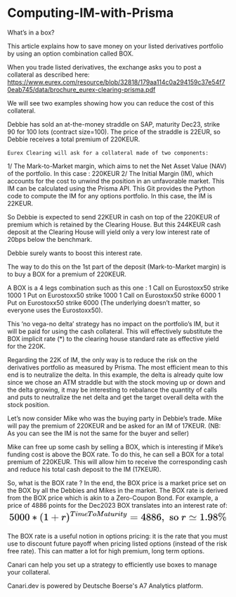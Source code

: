 # Computing-IM-with-Prisma

What’s in a box?

This article explains how to save money on your listed derivatives portfolio by using an option combination called BOX.

When you trade listed derivatives, the exchange asks you to post a collateral as described here:
https://www.eurex.com/resource/blob/32818/179aa114c0a294159c37e54f70eab745/data/brochure_eurex-clearing-prisma.pdf

We will see two examples showing how you can reduce the cost of this collateral.


Debbie has sold an at-the-money straddle on SAP, maturity Dec23, strike 90 for 100 lots (contract size=100). 
The price of the straddle is 22EUR, so Debbie receives a total premium of 220KEUR.

	Eurex Clearing will ask for a collateral made of two components:
1/ The Mark-to-Market margin, which aims to net the Net Asset Value (NAV) of the portfolio. In this case : 220KEUR
	2/ The Initial Margin (IM), which accounts for the cost to unwind the position in an unfavorable market. This IM can be calculated using the Prisma API. 
This Git provides the Python code to compute the IM for any options portfolio.
In this case, the IM is 22KEUR.

So Debbie is expected to send 22KEUR in cash on top of the 220KEUR of premium which is retained by the Clearing House. But this 244KEUR cash deposit at the Clearing House will yield only a very low interest rate of 20bps below the benchmark. 


Debbie surely wants to boost this interest rate. 


The way to do this on the 1st part of the deposit (Mark-to-Market margin) is to buy a BOX for a premium of 220KEUR.

A BOX is a 4 legs combination such as this one :
1 Call on Eurostoxx50 strike 1000
1 Put on Eurostoxx50 strike 1000
1 Call on Eurostoxx50 strike 6000
1 Put on Eurostoxx50 strike 6000
(The underlying doesn’t matter, so everyone uses the Eurostoxx50).

This ‘no vega-no delta’ strategy has no impact on the portfolio’s IM, but it will be paid for using the cash collateral. This will effectively substitute the BOX implicit rate (*) to the clearing house standard rate as effective yield for the 220K.

Regarding the 22K of IM, the only way is to reduce the risk on the derivatives portfolio as measured by Prisma. The most efficient mean to this end is to neutralize the delta. In this example, the delta is already quite low since we chose an ATM straddle but with the stock moving up or down and the delta growing, it may be interesting to rebalance the quantity of calls and puts to neutralize the net delta and get the target overall delta with the stock position.


Let’s now consider Mike who was the buying party in Debbie’s trade. 
Mike will pay the premium of 220KEUR and be asked for an IM of 17KEUR.
(NB: As you can see the IM is not the same for the buyer and seller)

Mike can free up some cash by selling a BOX, which is interesting if Mike’s funding cost is above the BOX rate.
To do this, he can sell a BOX for a total premium of 220KEUR. This will allow him to receive the corresponding cash and reduce his total cash deposit to the IM (17KEUR).



So, what is the BOX rate ?
In the end, the BOX price is a market price set on the BOX by all the Debbies and Mikes in the market.
The BOX rate is derived from the BOX price which is akin to a Zero-Coupon Bond.
For example, a price of 4886 points for the Dec2023 BOX translates into an interest rate of:
![Screenshot](box_rate_formula.png)



The BOX rate is a useful notion in options pricing: it is the rate that you must use to discount future payoff when pricing listed options (instead of the risk free rate). This can matter a lot for high premium, long term options.


Canari can help you set up a strategy to efficiently use boxes to manage your collateral.

Canari.dev is powered by Deutsche Boerse's A7 Analytics platform.



